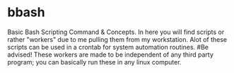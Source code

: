 # bbash
Basic Bash Scripting Command &amp; Concepts.
In here you will find scripts or rather "workers" due to me pulling them from my workstation. Alot of these scripts can be used in a crontab for system automation routines.
#Be advised! 
These workers are made to be independent of any third party program; you can basically run these in any linux computer.
